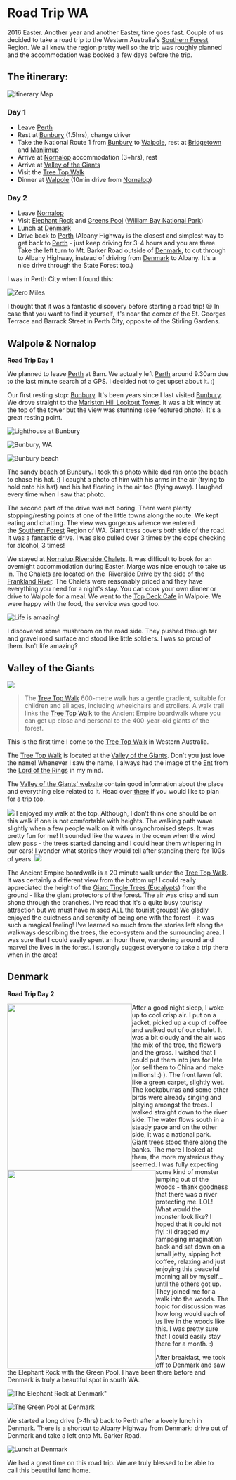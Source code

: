# Road Trip WA


2016 Easter. Another year and another Easter, time goes fast. Couple of us decided to take a road trip to the Western Australia's <a href="http://www.southernforests.com.au" target="_blank" rel="noopener noreferrer">Southern Forest</a> Region. We all knew the region pretty well so the trip was roughly planned and the accommodation&nbsp;was booked a few days&nbsp;before the trip.
## The itinerary:

![Itinerary Map](https://lh3.googleusercontent.com/hH--bSMRKVwW5-xaF4uxMmZ5hfX7ngG2TpsrUnwLOvSl7r59g0Yx3RZ6qtbR4-tbDgcrYhltWxAyYzClargXCaLjZ9yG_bs6E6rhqOnl0wbIKjgpI-E2oUimpiBrijUm3WRQxSDNuzldCqSoCrUQWQ4N9Nk-Wtk09XH8wt5TwZ7xZ9E5fx4peaK5q59fo8KNzVo5bf-aidpF9Ur6x_h--ofZ_5bQFhXBIlVNtKb3BqnKWITKY7IoorYHOqqmTeBqOuNry4VlI93MCwQlntVisa5EVNeVTeJCLmYk06iC3LxTiMU2PpNYX66N-tHwwt0b9uAfwPwMp_XIjOSK00ZQZ_Gt1mxXrQHc7-Q3hgxNFXfBY2yiR6P4eV33NXFM6hyT_uUM8PZXQXN5wrVm8P4jfWsP6LfWhNFjBASMjRnD_07q8xce-19zP0OKvNHPGk9xsoaseUVISmcB4QYAdmBN29S3tQ24_URX_JAIGt0S4ynkJw0yHp98QkZlLzBn6fSXSON1Xfhd03PfvUwQDmaHkcrZj7RE5xrV1IqUwN-DlesLtG285C-SLM-qWzfd2lEDeGw_8sqxdbjJtU3KkgcWSx_c5_fEtGN_S2E4ETBMVRgp1_LI=w539-h689-no "Itinerary Map")

### Day 1
<ul>
 	<li>Leave <a href="https://en.wikipedia.org/wiki/Perth" target="_blank" rel="noopener noreferrer">Perth</a></li>
 	<li>Rest at <a href="http://www.bunbury.wa.gov.au/" target="_blank" rel="noopener noreferrer">Bunbury</a> (1.5hrs), change driver</li>
 	<li>Take the National Route 1 from&nbsp;<a href="http://www.bunbury.wa.gov.au/" target="_blank" rel="noopener noreferrer">Bunbury</a> to <a href="http://www.walpole.com.au/" target="_blank" rel="noopener noreferrer">Walpole</a>, rest at <a href="https://en.wikipedia.org/wiki/Bridgetown,_Western_Australia" target="_blank" rel="noopener noreferrer">Bridgetown</a> and <a href="https://en.wikipedia.org/wiki/Manjimup,_Western_Australia" target="_blank" rel="noopener noreferrer">Manjimup</a></li>
 	<li>Arrive at <a href="https://en.wikipedia.org/wiki/Nornalup,_Western_Australia" target="_blank" rel="noopener noreferrer">Nornalop</a> accommodation (3+hrs), rest</li>
 	<li>Arrive at <a href="http://www.valleyofthegiants.com.au/" target="_blank" rel="noopener noreferrer">Valley of the Giants</a></li>
 	<li>Visit the <a href="http://valleyofthegiants.com.au/_menus/Attraction/Tree_Top_Walk.php" target="_blank" rel="noopener noreferrer">Tree Top Walk</a></li>
 	<li>Dinner at&nbsp;<a href="http://www.walpole.com.au/" target="_blank" rel="noopener noreferrer">Walpole</a>&nbsp;(10min drive from&nbsp;<a href="https://en.wikipedia.org/wiki/Nornalup,_Western_Australia" target="_blank" rel="noopener noreferrer">Nornalop</a>)</li>
</ul>
<h3>Day 2</h3>
<ul>
 	<li>Leave&nbsp;<a href="https://en.wikipedia.org/wiki/Nornalup,_Western_Australia" target="_blank" rel="noopener noreferrer">Nornalop</a></li>
 	<li>Visit <a href="https://en.wikipedia.org/wiki/Elephant_Rocks_(Western_Australia)" target="_blank" rel="noopener noreferrer">Elephant Rock</a> and <a href="https://en.wikipedia.org/wiki/Greens_Pool" target="_blank" rel="noopener noreferrer">Greens Pool</a>&nbsp;(<a href="https://en.wikipedia.org/wiki/William_Bay_National_Park" target="_blank" rel="noopener noreferrer">William Bay National Park</a>)</li>
 	<li>Lunch at <a href="http://www.denmark.com.au/" target="_blank" rel="noopener noreferrer">Denmark</a></li>
 	<li>Drive back to&nbsp;<a href="https://en.wikipedia.org/wiki/Perth" target="_blank" rel="noopener noreferrer">Perth</a>&nbsp;(Albany Highway is the closest and simplest way to get back to <a href="https://en.wikipedia.org/wiki/Perth" target="_blank" rel="noopener noreferrer">Perth</a> - just keep driving for 3-4 hours and you are there. Take the left turn to&nbsp;Mt. Barker Road outside of <a href="http://www.denmark.com.au/" target="_blank" rel="noopener noreferrer">Denmark</a>, to cut through to Albany Highway, instead of driving from <a href="http://www.denmark.com.au/" target="_blank" rel="noopener noreferrer">Denmark</a> to Albany. It's a nice drive through the State Forest too.)</li>
</ul>

I was in Perth City when I found this:

![Zero Miles](https://lh3.googleusercontent.com/E3jOEWFYb1xDn4pdaGT9pBRcnMQP4mTqHr1tP14J7uWwo2kklij8W0I5lCA34SilZzgbzhvrNL39Y2K8zJCPDv9D5M59ohlmtxE7iXM8IwBkuD43yp5INzeTOm1xQmNX8Be5-lOaCCyAPYgnF2jlTGwmggKwBl0yEPUaOTrSbC7dd1eApHkbLpMG0IYPv_HmipJhWNC4ivAYNn39vXidajofSRc6XNIbaAIab6tSRHez4hG47pV3bbt4w-L9MPjrb7_sebnBqLayTa8moNbDVzc_A8MJ7cPeO5H71sU170BsQjlR2QSrtyejOz7K1YetQnLDGZC5WpV2JbrFAwO-pZdDcpKBnwq54COmaXD9JcG8a2EeV5xwQjrxrkBV5pPiquBhk2cugOnL6bT7ywyS9aFH0wuvUUaxNSgTE_yRaKqIxwri4et8pMK-qkiuT_gApstLbMQSpPAdQsVGZB_IUAvWJ2FJSj1w-qUfwLeHtI4SBbu9yJvpvjZUxg7O3ZxE1XLx7U15oPgDLyD7P4VEMWjrwdEl5n5_BeBi0Qu57hKB-F-XZnoplZEy0ymasHh7EZsFaFr0Oo2e3GuZKfHYji9WQn_vKL0sVTE7Xm7cUJnyZPb8dLDJ6XolTQWyyjY-gPbaSog_vB5xpvhUZH0eJDla=w620-h650-no "Zero Miles")

I thought that it was a fantastic discovery before starting a road trip! 😃 In case that you want to find it yourself, it's near the corner of the St. Georges Terrace and Barrack Street in Perth City, opposite of the Stirling Gardens.

## Walpole & Nornalop

**Road Trip Day 1**

We planned to leave <a href="https://en.wikipedia.org/wiki/Perth" target="_blank" rel="noopener noreferrer">Perth</a> at 8am. We actually left <a href="https://en.wikipedia.org/wiki/Perth" target="_blank" rel="noopener noreferrer">Perth</a> around 9.30am due to the last minute search of a GPS. I decided not to get upset about it. :)

Our first resting stop: <a href="http://www.bunbury.wa.gov.au/" target="_blank" rel="noopener noreferrer">Bunbury</a>. It's been years since I last visited <a href="http://www.bunbury.wa.gov.au/" target="_blank" rel="noopener noreferrer">Bunbury</a>. We drove straight to the <a href="https://www.tripadvisor.com.au/Attraction_Review-g255364-d6366462-Reviews-Marlston_Hill_Lookout_Tower-Bunbury_Western_Australia.html" target="_blank" rel="noopener noreferrer">Marlston Hill Lookout Tower</a>. It was a bit windy at the top of the tower but the view was stunning (see featured photo). It's a great resting point.

![Lighthouse at Bunbury](https://lh3.googleusercontent.com/ADVPqMc6RgbNv4DYXeG7rHZ8THdRGI_yO87b5LSPCEdn4E-f93PAm7OmEA8iCpCyKH5ttw15otTr9hsBkc6aiUh_U2PTmfQtzVUP3mGg6PrMQ4xbqBE2NMJM_-hYu16YMLieGMZZ3VnxVNM7rpqCl_BG8WkbzdNT8acR4_VMudQX7cdhGlElL0JVZG6syV_PuSpt6yAR8sKEWjRS084idqdrUaR6AfGOnRpRsn_mxydCiRf3FAgbAxcPRwl7aAl2fid-wCXaRYJMo8cLkIO92kstkpEpg0KbJhLu3NMkTtdYNtUBNs_FkfhtOFi62SUu6G1g48KKsYX8SFQaUqk55_n4YaNxITQpDaVu4_tbwusm67OoLcMHaG5GhZG8NHFBGg204cy6eGTW010bv-q8OMhcNcgUxoSaIYMkF1t1JW7vWbwmXdJZhZgyJYMMpuviQKF8b2LJFOlz5Lznexz86sXRTO_8VRjy4oHD37i5tsfyxpG9fwl_a29Vz_xd4MtxKgGTFjuNVdRAvEbU4asvzw80SyQwJQEB09I6TyEm4w3-EH3XztOolWXg35tJ7tYoMGOksx6yG6MNZ28fWDDkO0B-DiuffokC0NIJGyIwG2Zn57jb_8WgM6qoMSZYzjgr6x1yRbdPyVhx3pFxposfj2aGME7DZ57M=w540-h720-no "Lighthouse at Bunbury")

![Bunbury, WA](https://lh3.googleusercontent.com/iQOdmh8gUj9B2FFYd_6T3LRmpG030e7Dw-IHy_6pN1uno8bf7erMUjTPAWATeg0tMYNp3WvYjjZQryZ_tHZxOs9B6dn2mpS-CoQcBMrOybambjl3UoKw1nkDh_2rEzM_cfQy4AK2uAOQbruyd3utQTCjBzqUBQv2c1_KRMuPSV2pAQlgmdtU214iw7GlV6x-tahd6iPxRCuqfd0UBJZZ6hSXcFbzCNH1B7U0p8LcOCCBL8wRjr6unACQ_LRVt3_ESVkg1svS4rBJDeCyuPbQgGxvMOgEg9y-5-yvfxx_joZqU-kBd0rtOGVyCzYfCapF5_aq9K5Q9Nzf6AgZyXwQKUwspUBlyDeBipFefQ1FgCryJ9eR_M-Yr-Udo3hAJrqMQeduaog_ozzSJekMZJEDK1iS6OW8BDh4xnX6yugl0UO91WMdYHBVyqRAz-HrG8o62h1v8Ykq5nt_vhVCvqv0ROKM3qfO4ETNhFvlBX1p6RmZRPlARXBJw7XlBk4YQBzbJipyJR0BQrStUjWe6TO63QeIC2vDhZ5sdaXjTb4kYcT4u-oWsYx0f1LNLkbKmA13oQxJPlGnxPPds-Evxx9Wdx6jM_j3mJmh1Pf4hAIsEnogHzq1lNkh8nQq9nKUAt9ySHVU99-fXHYD_1aD9u4qqwRihjCH5D1w=w960-h720-no "Bunbury, WA")

![Bunbury beach](https://lh3.googleusercontent.com/eaSSWTXI_ZP6Ab5bXb0BahGMiaAY2X8E3RZD8JOHayz5L11SL8eRTPWCqjVIYZ_BU77IP3jOPgMERFYyuxboADbosU_KN3WM1rhcJ5GcGZWTCZdxHelzUwFrDPtz7Y6iLX-tUobocTr7sHAKIuhretSDaE9Xy3CNictp3aoOcywe9QWC1T11qIY9KYE-5jntIBINkTa_YSAd3LZnJlg5FYqZyGvaAPxVGkgGPnunDPCGfqSvf9jSU4wwgkoWjeN_fcFzp-1otXGJyTblqTKf9WITlqfjiEeEUltXJeyfqtD3QEex2Q8iMoOAhQetXWVoqLQdxMJtTf5ydr6pED_KpwdTlYvC4kppeY72CuzFl3P9LpyARQhowMj7K-FrgllbZJgP5M_nch375_eG_72h8u8liYaBgipwz2E0QOmDYMYnWC95i724fx-GgoIwFkYCw-4kzUdi5Xp4_GY08xrrbp35r-0kMrzgGoAsr1ID26aK8STN50q8X8f76xBVKwuX-BWQXMVRrJ1kyxxOf1d-QCk9IrF9amSW4bD0NnoDB7SSrGUYislQtku-e8E0KjmNaV6rUEJ0FU_wK7JL7zR6oM8IGHmqgnqmXVeyr3iJubIk3M1LU_FxKTaXRrpGCRBQmQYNHXaZwqwtyWcVVUQoRq2Olu86nD5z=w960-h720-no "Bunbury beach")

The sandy beach of <a href="http://www.bunbury.wa.gov.au/" target="_blank" rel="noopener noreferrer">Bunbury</a>. I took this photo while dad ran onto the beach to chase his hat. :) I caught a photo of him with his arms in the air (trying to hold onto his hat) and his hat floating in the air too (flying away). I laughed every time when I saw that photo.

<!--more-->The second part of the drive was not boring. There were plenty stopping/resting points at one of the little towns along the route. We kept eating and chatting. The view was gorgeous whence we entered the <a href="http://www.southernforests.com.au" target="_blank" rel="noopener noreferrer">Southern Forest</a> Region of WA. Giant tress covers both side of the road. It was a fantastic drive. I was also pulled over 3 times by the cops checking for alcohol, 3 times!

We stayed at <a href="http://www.nornalupriversidechalets.com.au" target="_blank" rel="noopener noreferrer">Nornalup Riverside Chalets</a>. It was difficult to book for an overnight accommodation during Easter. Marge was nice enough to take us in. The Chalets are located on the  Riverside Drive by the side of the <a href="https://en.wikipedia.org/wiki/Frankland_River" target="_blank" rel="noopener noreferrer">Frankland River</a>. The Chalets were reasonably priced and they have everything you need for a night's stay. You can cook your own dinner or drive to Walpole for a meal. We went to the <a href="https://www.tripadvisor.com.au/Restaurant_Review-g488368-d2627089-Reviews-Top_Deck_Cafe-Walpole_Western_Australia.html" target="_blank" rel="noopener noreferrer">Top Deck Cafe</a> in Walpole. We were happy with the food, the service was good too.

![Life is amazing!](https://lh3.googleusercontent.com/QL9mbfA6_m-jDGKpnQ3SKLSHWCz-vqlXp36pTam5KSKIfBDviEoeGYuM6rKx7VdiZ4LzV00d9YbqxeIpGZrAJQKWmogU4lK91cDcYCA-xq2xcERyZDqg6KI8A6UfskpyJX4QUneDwdivCratYlEjLRn27VtMQf_IQcW9KYYkF2msGxGd5P1Y94yORiwKC7IoorOQ-LKfeWAaY4ETuko5G-sSt_mwBdPugXDHH5zlCPUXtH95uZW-mMTb1942LGtqI-BjngrFH_vbCKjXpWRK0edN3xrdJeOsgeta1o4uSraWa3G9VkhaPHA4iIfG0bSEqXrqEs4ywndscKb5X5-dgPTK1MCOAr3mOjXbIDZNDz-aKtsmxTw4GKJ89sQ7zlinujwFAkFIka12Pnpa7CbX1h00I8kbXTMTlov7ibyGutDx0g4Zn1Z0BwZ6eqA_pJlduzQ0iHeCiykL6uxQ42ip5s4lGVLixd1kq5tetkPI90qhKll4aupqfpGD3Tv0Oz35DR0Hng035s5g-LhGWHP_OSC6158jUQmski-_t1qFM-i6MDhNeF0RzbxF8BR6kpYTlkZehoWa3kUSRC1ZyzMPrV4vXpUBiMAYncXbqYAxK8nkfizj=w458-h662-no "Life is amazing!")

I discovered some mushroom on the road side. They pushed through tar and gravel road surface and stood like little soldiers. I was so proud of them. Isn't life amazing?

## Valley of the Giants

<img class=" aligncenter" src="https://lh3.googleusercontent.com/MlkEJZb8FQMBwfUkc36kgr5bY75XM1IHAav6iJhHDj85d2XR_kmge3nozbkq232aV__ueVFGnFk50TpYWOxsRsbPf0-0ifa0m3HjvT0B8VYZyWzi0_Z9HCEnClOhoQIX0BRePO6e8zz5BQ2QKUhgcRymmXlSJE0tuWeQNGBPAlXv0ZDQhme0qbi6KtzNJlxRviGcYewS9ezn56QDzRWPpWtTjnZGFfG8dQwe_ooVZU46Y3TtLSRYgWoKZWpE6leMNzS0txuiKVgVv1Jv_VuVrgLwfeukLYELKLVpQG76yrWs1QB_Y-KtsS3StLqJYQ5jBV6223lnL_TZIykNxLPF40SF1ejQ0Nxp8Sttz1vMlcOiZVqm1glD919e2YFMyt_m0sYgFuxCPYXqR8S9H5c5CidEjoRFRDEAWVk803on5HkHDMZ0tQCE7ZqeflVgG58CxplJJEZGQCRnArd74VMwThqU6_qcUzCUm_Pezi0BmJ4JFeB1-_5LGDB4awqk-wCQsX-uh8gzeZ7x81AZWBwcKD9cL5w4tC1KlPZ24FL7WUee97Th_B72mebWpTB6o4yEvsZUeEhgJ8e-shajMGjyxmpiEuf1WTC6j1e16tVgdUp4zmIANG3X9KuztWTqDbCr-TjmLdwuwqUC1SY8olQeRKg8zKsuUKnv=w540-h720-no">

>The <a href="http://valleyofthegiants.com.au/_menus/Attraction/Tree_Top_Walk.php" target="_blank" rel="noopener noreferrer">Tree Top Walk</a> 600-metre walk has a gentle gradient, suitable for children and all ages, including wheelchairs and strollers.
A walk trail links the <a href="http://valleyofthegiants.com.au/_menus/Attraction/Tree_Top_Walk.php" target="_blank" rel="noopener noreferrer">Tree Top Walk</a> to the Ancient Empire boardwalk where you can get up close and personal to the 400-year-old giants of the forest.

This is the first time I come to the <a href="http://valleyofthegiants.com.au/_menus/Attraction/Tree_Top_Walk.php" target="_blank" rel="noopener noreferrer">Tree Top Walk</a> in Western Australia.

The <a href="http://valleyofthegiants.com.au/_menus/Attraction/Tree_Top_Walk.php" target="_blank" rel="noopener noreferrer">Tree Top Walk</a> is located at the <a href="http://valleyofthegiants.com.au/" target="_blank" rel="noopener noreferrer">Valley of the Giants</a>. Don't you just&nbsp;love the name! Whenever I saw the name, I always had the image of the <a href="https://en.wikipedia.org/wiki/Ent" target="_blank" rel="noopener noreferrer">Ent</a>&nbsp;from the <a href="https://en.wikipedia.org/wiki/The_Lord_of_the_Rings" target="_blank" rel="noopener noreferrer">Lord of the Rings</a>&nbsp;in my mind.

The <a href="http://valleyofthegiants.com.au/" target="_blank" rel="noopener noreferrer">Valley of the Giants' website</a> contain good information about the place and everything else related to it. Head over <a href="http://valleyofthegiants.com.au/" target="_blank" rel="noopener noreferrer">there</a> if you would like to plan for a trip too.

<img class=" aligncenter" src="https://lh3.googleusercontent.com/SNmvwDCL-PnSwWdrsvdm-EZjnVaXpxow2ypfDxUUrNxkc8XRymzy9UfzL3dG_ImEMZYES2sEEownLkjKIAdjsBKXocVnFTxz4tVzH9QXFSSe3lSn9796s3qB4pt1F9CJOL_EoSDi6J9QgIvxi5uqZZ2BRHZaKS2OFjKNz6jfq9E0iS7WrU6cLncvyvISlbpFpGTS4CVxWgkSYWlmuVQ1JlVOxfyo7ZX26roXQj7QbNOF5_7AClwtIkwNepJ2fVUzDWALm59z6XkGcVHu7O90OAmaEJwLHyABlh3T0ii8K9L-7P6rkAmronfNyvklAa37tIbKY69Yk5mpgNaHFbbbTp-7ZR9LDXycNzqud2gjEVuCArJqhyRueeKIhz7JoKtHorp4QQvie9rY_ja_2MCFfv1ShjcFU2b8nkHb1W46Y6oRjIMSKSN6vjBad26nl7e4PL-XHCH29PkrCmW3SVk4xoR7eTvY6Rej7WVZQ7bEYPVzZPehq1OHf3ZAVMOMdWpOm__rrqkmEzv14BcLlBh6nqwynGKpnCXIQINqK8nJbCMZtL17aA-JliDs16WyBZP6A-kj913d9JJxzn6iUZVknzx6f50mB4M3Hnn5bVb9DdRfP_U7XJllwgxXM6LKmCE5bS4_UYw5CIsaIV8BervfrZbARlp8xLqw=w540-h720-no">

<!--more-->I enjoyed my walk at the top. Although, I don't think one should be on this walk&nbsp;if one&nbsp;is not comfortable with heights. The walking path wave slightly when a few people walk on it with unsynchronised steps. It was pretty fun for me! It sounded like&nbsp;the waves in the ocean when the wind blew pass - the trees started dancing and I could hear them whispering in our ears! I wonder what stories they would tell after standing there for 100s of years.

<img class=" aligncenter" src="https://lh3.googleusercontent.com/wHkqlddIfVkNTmwoZGZdBT8rq1wxyt27z7prEXb0NtVv17wr-z0eCvfqUQPS217D1dfkyVA0uKB2yRWD7ivPC9v0RSoB9h7jCcc9buYsT_M7_L50AfkNHt6pbMZK20lP3D1B6bhB6_jNxgh9HvEn0JejbqHmmra9B163Hwnf3GhnbGjNbibhEc5xEDv-7D_AMJSsDZ2ZBU78PwWT9ZTZke051h0dXCe6A1tQOCTXhr9eGOZqqbrPSLGvPoMuwxUc2e4ECMNSN5jRTtU7A2qs3GbuREOVm-fgVVvxq6Te4mo5b0SY55EerzCacia7GFgFcLcY0WLq2wEM9rd8FIRXsOdp9nNPgbjy9nMaOHTYr4MOHk0hybYcnDAyPBZ-1WZpJ_x5ex_tRK6TKQLQyM1J6mDb6O-9OoEKguOdLmKTKUaY55grMvAIsPGIcmVsxltHi5IjwjznyOvQ6YJI3dMh_pQ6zdYQV2eEUmSH9TKEoVBUYXmhx3GpZRt9LKli1ebzwPdhkELAtKxgNEP6-IiOBt_pilvwqxv-xhCz1oNWyvK6rGBj4hLSqshe-KxqssiIw4Uwm9EkmvU0xKXLdtpk-1F_qmYzOgKuQWwM8x2olBhG3IGvVCH8XScp9gNCSn_T6wZ1JwLjg8xC9865tlqSJdp9O_aFpbJR=w446-h720-no">

The Ancient Empire boardwalk is a 20 minute walk under the&nbsp;<a href="http://valleyofthegiants.com.au/_menus/Attraction/Tree_Top_Walk.php" target="_blank" rel="noopener noreferrer">Tree Top Walk</a>. It was certainly a different view from the bottom up! I could really appreciated the height of the <a href="https://parks.dpaw.wa.gov.au/site/giant-tingle-tree" target="_blank" rel="noopener noreferrer">Giant Tingle Trees (Eucalypts</a>) from the ground - like the giant&nbsp;protectors of the forest. The air was crisp and sun shone through the branches. I've read that it's a quite busy touristy attraction but we must have missed ALL the tourist groups! We gladly enjoyed the quietness and serenity of being one with the forest - it was such a magical feeling! I've learned so much from the stories left along the walkways describing&nbsp;the trees, the eco-system&nbsp;and the surrounding area. I was sure that I could easily spent an hour there, wandering around&nbsp;and marvel the lives in the forest. I strongly suggest everyone&nbsp;to take a trip there when in the area!

## Denmark

**Road Trip Day 2**

<div><img style="float:left;" src="https://lh3.googleusercontent.com/RmABS5i83MbtnyO7VSqiP_94zDuNWb6AGi6COsD3fLZ3loAV8Zr9Je7lTm5oHQxktWXGHPVdisIZ5nNxvNeiP7ObECfUQjnnauQODQ8ulIWspcF3k-lmVOSlGjV477pAspulWLPUqRDhgSWMeO2SxAWGc8I9P_cpcYpuGhreTelaMb-q6ZkGH5NqVSWqM-Kjvb9yZEDrhz1Dz-zt1uDiD4c7E2Uh06MP41ZgxLDM-7yiJLGrIESmB8IIYpGkCQzvsQxtgDjbsOB3jHxQeDgAPs27w0FkAMFDgMdeoU2KwRP6qVkxl1EbvZbYrKDWZPTMoswDaMbUBlqkuP3-E0IF8CSdS48fbxqldime2Pv245VbPBx9Jh19T_HBTCpWmk4DpMqHNekHCxMvdDKb9KzhW5H0avg2fY7LyGrUZ7Mp7pbx1ViAW8f8r6vkN1XqmZD8jT2jFWslc2dbs_JOFM-W7VWN2KJs1a2nYRNjhbrujlpi8InNVRYHChILU9k6vDY2x_GFiOkfo1a5AUyxDAqYN48KoIkQ1wdX5iaP01wxq9SW2MJWZ41J1M-AHq-UXhB5-0MH7Z82PTx1UVBwmznIRp9pbiYKvQFE9iib8DT75cKBjION7y4SNalj-jfx5VRTlzU-rfwIaEIdm_ZwEML-XEnqNYSLko5o=w540-h720-no" width="284" height="379">
<img style="float:left;" src="https://lh3.googleusercontent.com/ZUcyZnCn9hD5kuGcCrgsnlHJ8iCYUQiz-sIpchQo4ufVYezt297bj9HqJNCZjASJza9L4tCyCyLyJxvwMFva67YERIixQEFP8xtmmb1SWyi9LcY3yneWe03wPrOxxXtReE4-5ggsBRqZQ3XKo7-Lonnz7uPtkwVxvdYOjw6nUR72_ywjqNFjSATz-YkTsVyFsAwVQp45Ck89uqOGo1R3w1gxBzLMlTTGnKAp98_sGr7E7bxOwupOv7PqKRdgxcqu6NttE0vBkDI87GRhUX95Xhvbh5fVrEFQK9aENOwjuNd5tQCLbeeKUXUtUb4vYeeoYQ5RQDbrhV2QPZofo09UbvuyoEP02XPy1djtzdXg9H2KHOJAP0xy9AaeHC5PQtyqz5oPJEh2Voa-Id6yZtmd0AFD-Ea3ObfPthKeuQXBB6irorH3FcMl0GKQ67XQCeesyjV7TsrE5xQ-GiJ34V69M6Rze_CIA7ksxG5c2SvWbXXJygQgIt5eaSU8iEYolur4Ibo7arUKxOujfgx6qeZYMttSzcPgMBXntqzHY8qzd2O22rAchxbxD2oGLNA-vwKDSc3B0dhw9Fth75IBaiIf90Vsvvz2qjHZmat3PASk2p1QP3yZu3N_R75XiDXvxDzJ2DBrzksevefVdixhZ5xlpM8xQ9DU0bdm=w540-h720-no" width="338" height="451"></div>
After a good night sleep, I woke up to cool crisp air. I put on a jacket, picked up a cup of coffee and walked out of our chalet. It was a bit cloudy and the air was the mix of the tree, the flowers and the grass. I wished that I could put them into jars for late (or sell them to China and make millions! :) ). The front lawn felt like a green carpet, slightly wet. The&nbsp;kookaburras and some other birds were already singing and playing amongst the trees. I walked straight down to the river side. The water flows south in a steady pace and on the other side, it was a national park. Giant&nbsp;trees stood there along the banks. The more I looked at them, the more mysterious they seemed. I was fully expecting some kind of monster jumping out of the woods - thank goodness that there was a river protecting me. LOL! What would the monster&nbsp;look like? I hoped that it could not fly! :)<!--more-->I dragged my rampaging imagination back and sat down on a small jetty, sipping hot coffee, relaxing and just enjoying&nbsp;this peaceful morning all by myself... until the others got up. They joined me for a walk into the woods. The topic for discussion was how long would each of us live in the woods like this. I was pretty sure that I could easily stay there for&nbsp;a month. :)

After breakfast, we took off to Denmark and saw the Elephant Rock with the Green Pool. I have been there before and Denmark is truly a beautiful spot in south WA.

![The Elephant Rock at Denmark](https://lh3.googleusercontent.com/s4HCeA14CPu4LEza0sl8mvFEfmDgVx2aO7ldZh4Y3CBQ3LAW1m_2ljDYluacwJhMxaFZktqbT6VAPStN3PE8fX9L82pUeV5s20HjVm4xf7ydZkcb84-ucfxsvyPos6QVqiV4AfW9qe9H86JH72ip6PoukVyBX2zPcuyIqDb5dPkCidVPYH-CoNreXzL0-6HQAstQYGFYaGrASrs6-cZQa9bYEPt1K8JZg_10jW1aJI7fc1vji6hQdBvUUhrEidZGVVVG4mpnljE3KrS6LBDqfkTppcREaIFSDrkMfoVy1Okh0uJQHF7VpU5556hLXhjqfk1SEPwdSyGEbQnk_qjPoiMMXgsXYjMTSJndVzK5UedoRmNbFqlYLNymfY7rXOyH0qIomNM3YenxenACsFJVmSKh9Jg4m74GR8hvH8cM5tTjoaHqLjf_kqkNLoLi8f3zAdhu4JsIomOri_8JcKSypNYxGwNfzznSv06DxojgzhIhc8fDZjRxs0i57XI1BPiq6kiyqFnoZvQjW_EQrxH2wnUzj_wWbz2t_MWwuZfDuz0FOGN8ZZA6Bo5EzFKUG8AkDEGMKSJlvSM6k8lzXhfKi35zmL6YqX_2haJMneA8StvmTbaNCZulA0ouOVYtgEGLKvpk0MK_-3R8eIJ-KBHIVZ7sW7J9jQq3=w960-h720-no "The Elephant Rock at Denmark")"

![The Green Pool at Denmark](https://lh3.googleusercontent.com/FifEssc3hCoHGRdjqKP4EtuT6fs9j4h68bJ9C1_18WG_zO6rYW4M0bU17iz6OGeLSeCJoRkXYv-LN7lwmBFu9G21FF1ofp6ug3Oy_4yXvFca-IjB8EcCqUczAIjvjaNc5oTryZkjutfzm22KWcD1V7tw-FKi0tm5amINwQwOhLxQdD2WyI1Mbn_7rwdIeA2qEa11YNfYz979NUj6NqPg3mb9aJjgt_ON3dqTU1X0v6fizfk3WFIlAleSEM2PXaPvqYOeC-LXvpJPcMmFf8l9vihRLKpKglaOQPrCUR1MAJBOjz0hbbgTU84cHMlZsuNlvy8uiuamAuRq8AF3VHqlp2bLvI3ab7UedYIXKssTVw-1xgSEV7S3Tu8Bh8i7vblBcuA3DE4yP4Zx9vZgM0p_k-ZrM4fHnGoRX6vS-08_y-cRU-Iryy_jcHDLbjtNbqdZK0EfIBfGKUWEHACnl3SOiBhLN8yyIgROvhTvVfUlalqvSqaBX_1y6EiFabZ-a7A1kQAADE2XdMXObHOSBOs-HElmjSnn9yHz1-LEsRY2j1hgLBkmW66dVn_JfdnIhYFavTdrIa9jkdBe_ACzgUkm03qxHSPPZdHr524YhyDRkKN9ekZZbPzs2Ef9KBlX9IP4m0kuNglOmH8EAeKl6Y3tpJHfoiD5c3G2=w960-h720-no "The Green Pool at Denmark")

We started a long drive (&gt;4hrs) back to Perth after a lovely lunch in Denmark. There is a shortcut to Albany Highway from Denmark: drive out of Denmark and take a left onto Mt. Barker Road.

![Lunch at Denmark](https://lh3.googleusercontent.com/7qpT2ll8SbvQaniFl3fd3-R02fOzKkc96NhGAxZsIxLeDQW9xwLS2E4CSNvyyKFKulZWPamc2rZU5xg0BRTSC5dTJKLUtPrRcVBvJP388kW8-zeRu9zTQ93l6EbSgfMY-ZR55xIzY0ZXcKUpuuTxweGaJC8HXL9b_fYYV06SRRGruOqFk5k_ksO1tF4taBnvZAtZDXCUo_sZ5wIB5Gw7Y3rIBWxA33CyAXtgtnw0SMpXadN5M1B4TkM3C0wFkL1nw-qcwDangQqH7KZyVRws0dlQ0CztmNsV8n5g9f5PNzrlA-dgYejUSXV80MGBCZdvxjw_JUp2-TWmreDdol2UDpcAa3f2is6yvE9AVJCy0Q8j_8vsulKmJiokRh1d811o5rxmrG5eDemJxh7GPsVHo1jt91VMtRXbaK3Nz7dTKrGb0EJ9KkyJM8ewjwsnpNtB5IEzBcVuJhD51UxqBc0N3_1aKbbGjWwyNHpMJdQjoVJhtybDTJQAcz5R3uceUwNI5-8wACVNjBfEvQTVqhXI4a1FbriwMrVwdANIqzHca5FeME6Wo8tjtN77o9b7IwBkMoGQ-nXcKiGupmwPOUWud6toPhRwv6FTHNntcmrFMmvqKhPg=w195-h244-no "Lunch at Denmark")

We had a great time on this road trip. We are truly blessed to be able to call&nbsp;this beautiful land home.
